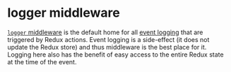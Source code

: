 # logger middleware

[`logger` middleware](/src/middleware/logger/index.js) is the default home for all [event logging](/docs/guides/event-logging) that are triggered by Redux actions. Event logging is a side-effect (it does not update the Redux store) and thus middleware is the best place for it. Logging here also has the benefit of easy access to the entire Redux state at the time of the event.
